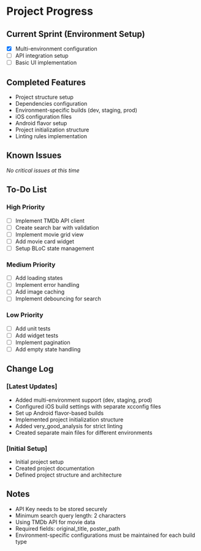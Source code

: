 # Project Progress

## Current Sprint (Environment Setup)

- [x] Multi-environment configuration
- [ ] API integration setup
- [ ] Basic UI implementation

## Completed Features

- Project structure setup
- Dependencies configuration
- Environment-specific builds (dev, staging, prod)
- iOS configuration files
- Android flavor setup
- Project initialization structure
- Linting rules implementation

## Known Issues

_No critical issues at this time_

## To-Do List

### High Priority

- [ ] Implement TMDb API client
- [ ] Create search bar with validation
- [ ] Implement movie grid view
- [ ] Add movie card widget
- [ ] Setup BLoC state management

### Medium Priority

- [ ] Add loading states
- [ ] Implement error handling
- [ ] Add image caching
- [ ] Implement debouncing for search

### Low Priority

- [ ] Add unit tests
- [ ] Add widget tests
- [ ] Implement pagination
- [ ] Add empty state handling

## Change Log

### [Latest Updates]

- Added multi-environment support (dev, staging, prod)
- Configured iOS build settings with separate xcconfig files
- Set up Android flavor-based builds
- Implemented project initialization structure
- Added very_good_analysis for strict linting
- Created separate main files for different environments

### [Initial Setup]

- Initial project setup
- Created project documentation
- Defined project structure and architecture

## Notes

- API Key needs to be stored securely
- Minimum search query length: 2 characters
- Using TMDb API for movie data
- Required fields: original_title, poster_path
- Environment-specific configurations must be maintained for each build type
